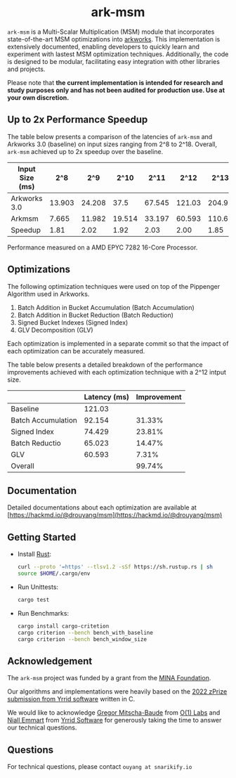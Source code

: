 <h1 align="center">ark-msm</h1>

`ark-msm` is a Multi-Scalar Multiplication (MSM) module that incorporates
state-of-the-art MSM optimizations into
[arkworks](https://github.com/arkworks-rs/). This implementation is extensively
documented, enabling developers to quickly learn and experiment with lastest
MSM optimization techniques. Additionally, the code is designed to be modular,
facilitating easy integration with other libraries and projects.

Please note that **the current implementation is intended for 
research and study purposes only and has not been audited for production use. 
Use at your own discretion.**

## Up to 2x Performance Speedup


The table below presents a comparison of the latencies of `ark-msm` and Arkworks
3.0 (baseline) on input sizes ranging from 2^8 to 2^18. Overall, `ark-msm`
achieved up to 2x speedup over the baseline.

| Input Size (ms)  | 2^8      | 2^9      | 2^10     | 2^11     | 2^12     | 2^13     | 2^14     | 2^15     | 2^16     | 2^17     | 2^18     |
|------------------|----------|----------|----------|----------|----------|----------|----------|----------|----------|----------|----------|
| Arkworks 3.0     | 13.903   | 24.208   | 37.5     | 67.545   | 121.03   | 204.92   | 375.85   | 693.46   | 1268.6   | 2324.9   | 4391.9   |
| Arkmsm           | 7.665    | 11.982   | 19.514   | 33.197   | 60.593   | 110.68   | 204.33   | 375.17   | 711.6    | 1372.1   | 2742.1   |
| Speedup          | 1.81     | 2.02     | 1.92     | 2.03     | 2.00     | 1.85     | 1.84     | 1.85     | 1.78     | 1.69     | 1.60     |

Performance measured on a AMD EPYC 7282 16-Core Processor.

## Optimizations

The following optimization techniques were used on top of the Pippenger Algorithm used in Arkworks.
1. Batch Addition in Bucket Accumulation (Batch Accumulation)
2. Batch Addition in Bucket Reduction (Batch Reduction)
3. Signed Bucket Indexes (Signed Index)
4. GLV Decomposition (GLV)

Each optimization is implemented in a separate commit so that the impact of each optimization can be accurately measured.

The table below presents a detailed breakdown of the performance improvements achieved with each optimization technique with a 2^12 intput size.

|                    |Latency (ms)| Improvement |
|--------------------|------------|-------------|
| Baseline           | 121.03     |             |
| Batch Accumulation | 92.154     | 31.33%      |
| Signed Index       | 74.429     | 23.81%      |
| Batch Reductio     | 65.023     | 14.47%      |
| GLV                | 60.593     | 7.31%       |
| Overall            |            | 99.74%      |

## Documentation

Detailed documentations about each optimization are available at [https://hackmd.io/@drouyang/msm](https://hackmd.io/@drouyang/msm)


## Getting Started

* Install [Rust](https://www.rust-lang.org/tools/install):
    ```bash
    curl --proto '=https' --tlsv1.2 -sSf https://sh.rustup.rs | sh
    source $HOME/.cargo/env
    ```

* Run Unittests:
    ```bash
    cargo test
    ```

* Run Benchmarks:
    ```bash
    cargo install cargo-critetion
    cargo criterion --bench bench_with_baseline
    cargo criterion --bench bench_window_size
    ```

## Acknowledgement

The `ark-msm` project was funded by a grant from the [MINA
Foundation](https://minaprotocol.com).

Our algorithms and implementations were heavily based on 
the [2022 zPrize submission from Yrrid software](https://github.com/yrrid/submission-wasm-msm)
 written in C.

We would like to acknowledge [Gregor Mitscha-Baude](https://twitter.com/mitschabaude) from [O(1) Labs](https://twitter.com/o1_labs) 
and [Niall Emmart](https://www.linkedin.com/in/niall-emmart-0369384/) from [Yrrid Software](https://www.yrrid.com) 
for generously taking the time to answer our technical questions.

## Questions
For technical questions, please contact `ouyang at snarikify.io`

